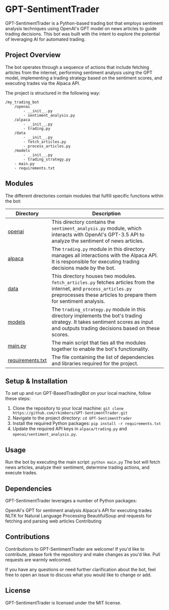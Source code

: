 # GPT-SentimentTrader

GPT-SentimentTrader is a Python-based trading bot that employs sentiment analysis techniques using OpenAI's GPT model on news articles to guide trading decisions. This bot was built with the intent to explore the potential of leveraging AI for automated trading.

## Project Overview

The bot operates through a sequence of actions that include fetching articles from the internet, performing sentiment analysis using the GPT model, implementing a trading strategy based on the sentiment scores, and executing trades via the Alpaca API.

The project is structured in the following way:

```
/my_trading_bot
    /openai
        - __init__.py
        - sentiment_analysis.py
    /alpaca
        - __init__.py
        - trading.py
    /data
        - __init__.py
        - fetch_articles.py
        - process_articles.py
    /models
        - __init__.py
        - trading_strategy.py
    - main.py
    - requirements.txt 
```
    
    
## Modules
The different directories contain modules that fulfill specific functions within the bot:

| Directory | Description |
|-----------|-------------|
| [openai](/my_trading_bot/openai)    | This directory contains the `sentiment_analysis.py` module, which interacts with OpenAI's GPT-3.5 API to analyze the sentiment of news articles. |
| [alpaca](/my_trading_bot/alpaca)    | The `trading.py` module in this directory manages all interactions with the Alpaca API. It is responsible for executing trading decisions made by the bot. |
| [data](/my_trading_bot/data)        | This directory houses two modules. `fetch_articles.py` fetches articles from the internet, and `process_articles.py` preprocesses these articles to prepare them for sentiment analysis. |
| [models](/my_trading_bot/models)    | The `trading_strategy.py` module in this directory implements the bot's trading strategy. It takes sentiment scores as input and outputs trading decisions based on these scores. |
| [main.py](/my_trading_bot/main.py)  | The main script that ties all the modules together to enable the bot's functionality. |
| [requirements.txt](/my_trading_bot/requirements.txt) | The file containing the list of dependencies and libraries required for the project. |

## Setup & Installation

To set up and run GPT-BasedTradingBot on your local machine, follow these steps:

1. Clone the repository to your local machine: `git clone https://github.com/rkimbers/GPT-SentimentTrader.git`
2. Navigate to the project directory: `cd GPT-SentimentTrader`
3. Install the required Python packages: `pip install -r requirements.txt`
4. Update the required API keys in `alpaca/trading.py` and `openai/sentiment_analysis.py`.

## Usage

Run the bot by executing the main script: `python main.py` The bot will fetch news articles, analyze their sentiment, determine trading actions, and execute trades.

## Dependencies

GPT-SentimentTrader leverages a number of Python packages:

OpenAI's GPT for sentiment analysis
Alpaca's API for executing trades
NLTK for Natural Language Processing
BeautifulSoup and requests for fetching and parsing web articles
Contributing

## Contributions 
Contributions to GPT-SentimentTrader are welcome! If you'd like to contribute, please fork the repository and make changes as you'd like. Pull requests are warmly welcomed.

If you have any questions or need further clarification about the bot, feel free to open an issue to discuss what you would like to change or add.

## License

GPT-SentimentTrader is licensed under the MIT license.

